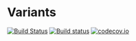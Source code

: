 # Variants

[![Build Status](https://travis-ci.org/eschnett/Variants.jl.svg?branch=master)](https://travis-ci.org/eschnett/Variants.jl)
[![Build status](https://ci.appveyor.com/api/projects/status/yxffg2v2tb90vnf2?svg=true)](https://ci.appveyor.com/project/eschnett/variants-jl)
[![codecov.io](https://codecov.io/github/eschnett/Variants.jl/coverage.svg?branch=master)](https://codecov.io/github/eschnett/Variants.jl?branch=master)
